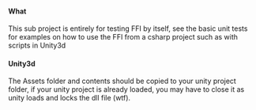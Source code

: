 #### What

This sub project is entirely for testing FFI by itself, see the basic unit tests for examples on how to use the FFI from a csharp project such as with scripts in Unity3d

#### Unity3d

The Assets folder and contents should be copied to your unity project folder, if your unity project is already loaded, you may have to close it as unity loads and locks the dll file (wtf).
